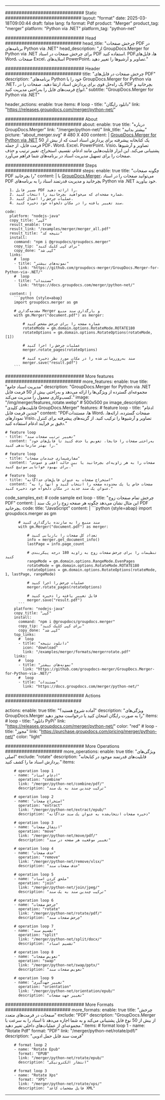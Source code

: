
---
############################# Static ############################
layout: "format"
date:  2025-03-18T09:00:44
draft: false
lang: fa
format: Pdf
product: "Merger"
product_tag: "merger"
platform: "Python via .NET"
platform_tag: "python-net"

############################# Head ############################
head_title: "چرخش صفحات PDF در برنامه‌های Python via .NET"
head_description: "از GroupDocs.Merger for Python via .NET برای چرخش صفحات در اسناد PDF استفاده کنید. PDFها، فایل‌های Word، صفحات Excel، اسلایدهای PowerPoint، تصاویر و آرشیوها را تغییر دهید."

############################# Header ############################
title: "چرخش صفحات در فایل‌های PDF" 
description: "برنامه‌های Python خود را با GroupDocs.Merger for Python via .NET، یک راه‌حل قوی برای پردازش اسناد ارتقا دهید. صفحات را در PDF بچرخانید و انواع فرمت‌های فایل را به‌راحتی مدیریت کنید."
subtitle: "GroupDocs.Merger for Python via .NET" 

header_actions:
  enable: true
  items:
    #  loop
    - title: "دانلود رایگان"
      link: "https://releases.groupdocs.com/merger/python-net/"
      
############################# About ############################
about:
    enable: true
    title: "درباره GroupDocs.Merger"
    link: "/merger/python-net/"
    link_title: "بیشتر بدانید"
    picture: "about_merger.svg" # 480 X 400
    content: |
       [GroupDocs.Merger for Python via .NET](/merger/python-net/) یک کتابخانه پیشرفته برای پردازش اسناد است که از بیش از 50 فرمت فایل، از جمله PDF، Word، Excel، PowerPoint، Visio، تصاویر و آرشیوها پشتیبانی می‌کند. این ابزار قابلیت‌هایی مانند ادغام، تقسیم، استخراج، تغییر ترتیب و حذف صفحات را برای تسهیل مدیریت اسناد در برنامه‌های شما فراهم می‌آورد.

############################# Steps ############################
steps:
    enable: true
    title: "چگونه صفحات PDF را بچرخانید"
    content: |
      با [GroupDocs.Merger](/merger/python-net/)، می‌توانید صفحات را در اسناد PDF بچرخانید و مدیریت قدرتمند اسناد را به برنامه‌های Python via .NET خود بیاورید.
      
      1. مسیر فایل PDF را ارائه دهید.
      2. شماره صفحه‌ای که می‌خواهید بچرخانید را انتخاب کنید.
      3. عملیات چرخش را اعمال کنید.
      4. سند تغییر یافته را در مکان دلخواه خود ذخیره کنید.
   
    code:
      platform: "nodejs-java"
      copy_title: "کپی"
      result_enable: true
      result_link: "/examples/merger/merger_all.pdf"
      result_title: "نتیجه کد"
      install:
        command: "npm i @groupdocs/groupdocs.merger"
        copy_tip: "برای کپی کلیک کنید"
        copy_done: "کپی شد"
      links:
        #  loop
        - title: "نمونه‌های بیشتر"
          link: "https://github.com/groupdocs-merger/GroupDocs.Merger-for-Python-via-.NET/"
        #  loop
        - title: "مستندات"
          link: "https://docs.groupdocs.com/merger/python-net/"
          
      content: |
        ```python {style=abap}
        import groupdocs.merger as gm

        # مقدمه‌گذاری Merger و بارگذاری سند منبع
        with gm.Merger("document.pdf") as merger:
            
            # شماره صفحه را برای چرخش مشخص کنید
            rotateMode = gm.domain.options.RotateMode.ROTATE180
            rotateOptions = gm.domain.options.RotateOptions(rotateMode, [1])

            # عملیات چرخش را اجرا کنید
            merger.rotate_pages(rotateOptions)

            # سند به‌روزرسانی شده را در مکان مورد نظر ذخیره کنید
            merger.save("result.pdf")
        ```            

############################# More features ############################
more_features:
  enable: true
  title: "مدیریت اسناد جامع"
  description: "GroupDocs.Merger for Python via .NET مجموعه‌ای گسترده از ویژگی‌ها را ارائه می‌دهد و به‌راحتی بیش از 50 فرمت فایل کسب‌وکاری معمول را مدیریت می‌کند."
  image: "/img/merger/features_rotate.webp" # 500x500 px
  image_description: "قابلیت‌های کلیدی GroupDocs.Merger"
  features:
    # feature loop
    - title: "ادغام چندین فرمت فایل"
      content: "PDFها، مستندات Word، صفحات گسترده، ارائه‌ها، نمودارهای Visio، تصاویر و آرشیوها را ترکیب کنید. از گزینه‌های پیشرفته برای کنترل دقیق بر فرآیند ادغام استفاده کنید."

    # feature loop
    - title: "تغییر ترتیب صفحات سند"
      content: "به‌راحتی صفحات را جابجا، تعویض یا حذف کنید تا فایل‌های خود را بهتر سازماندهی کنید."

    # feature loop
    - title: "سفارشی‌سازی چیدمان صفحات"
      content: "صفحات را به هر زاویه‌ای بچرخانید یا بین حالت افقی و عمودی برای بهبود خوانایی سوئیچ کنید."

    # feature loop
    - title: "استخراج صفحات به عنوان فایل‌های جداگانه"
      content: "صفحات خاص یا یک محدوده صفحه را انتخاب کنید و آنها را به عنوان یک سند جدید در مکان دلخواه خود ذخیره کنید."
      
  code_samples_ext:
    # code sample ext loop
    - title: "چرخش تمام صفحات زوج PDF"
      content: |
        این مثال نشان می‌دهد چگونه هر صفحه زوج را در یک سند PDF بچرخانید.
      code:
        title: "JavaScript"
        content: |
          ```python {style=abap}
          import groupdocs.merger as gm
          
          # سند منبع را به سازنده بارگذاری کنید
          with gm.Merger("document.pdf") as merger:
            
              # تعداد کل صفحات را بازیابی کنید
              info = merger.get_document_info()
              lastPage = info.page_count

              # تنظیمات را برای چرخش صفحات زوج به زاویه 180 درجه پیکربندی کنید
              rangeMode = gm.domain.options.RangeMode.EvenPages
              rotateMode = gm.domain.options.RotateMode.ROTATE180
              rotateOptions = gm.domain.options.RotateOptions(rotateMode, 1, lastPage, rangeMode)
          
              # عملیات چرخش را اجرا کنید
              merger.rotate_pages(rotateOptions)

              # فایل تغییر یافته را ذخیره کنید
              merger.save("result.pdf")
          ```
        platform: "nodejs-java"
        copy_title: "کپی"
        install:
          command: "npm i @groupdocs/groupdocs.merger"
          copy_tip: "برای کپی کلیک کنید"
          copy_done: "کپی شد"
        top_links:
          #  loop
          - title: "دانلود نتیجه"
            icon: "download"
            link: "/examples/merger/formats/mergerrotate.pdf"
        links:
          #  loop
          - title: "نمونه‌های بیشتر"
            link: "https://github.com/groupdocs-merger/GroupDocs.Merger-for-Python-via-.NET/"
          #  loop
          - title: "مستندات"
            link: "https://docs.groupdocs.com/merger/python-net/"
            

            


############################# Actions ############################

actions:
  enable: true
  title: "آماده شروع هستید؟"
  description: "ویژگی‌های GroupDocs.Merger را به صورت رایگان امتحان کنید یا درخواست مجوز دهید"
  items:
    #  loop
    - title: "دانلود PyPi"
      link: "https://releases.groupdocs.com/merger/python-net/"
      color: "red"
        #  loop
    - title: "مجوز"
      link: "https://purchase.groupdocs.com/pricing/merger/python-net/"
      color: "light"


############################# More Operations #####################
more_operations:
    enable: true
    title: "ویژگی‌های اصلی"
    exclude: "rotate"
    description: "قابلیت‌های قدرتمند موجود در کتابخانه پردازش اسناد ما را کشف کنید."
    items: 
          
        # operation loop 1
        - name: "ادغام اسناد"
          operation: "combine"
          link: "/merger/python-net/combine/pdf/"
          description: "ترکیب چندین سند به یک سند"

        # operation loop 2
        - name: "استخراج صفحات"
          operation: "extract"
          link: "/merger/python-net/extract/epub/"
          description: "ذخیره صفحات انتخاب‌شده به عنوان یک سند جداگانه"

        # operation loop 3
        - name: "انتقال صفحات"
          operation: "move"
          link: "/merger/python-net/move/pdf/"
          description: "تغییر موقعیت هر صفحه در سند"

        # operation loop 4
        - name: "حذف صفحات"
          operation: "remove"
          link: "/merger/python-net/remove/xlsx/"
          description: "حذف صفحات سند"

        # operation loop 5
        - name: "ملحق کردن اسناد"
          operation: "join"
          link: "/merger/python-net/join/jpeg/"
          description: "ترکیب چندین سند به یک سند"

        # operation loop 6
        - name: "چرخش صفحات"
          operation: "rotate"
          link: "/merger/python-net/rotate/pdf/"
          description: "چرخش صفحات سند"

        # operation loop 7
        - name: "تقسیم سند"
          operation: "split"
          link: "/merger/python-net/split/docx/"
          description: "تقسیم اسناد"

        # operation loop 8
        - name: "تعویض صفحات"
          operation: "swap"
          link: "/merger/python-net/swap/pptx/"
          description: "تعویض صفحات سند"

        # operation loop 9
        - name: "تغییر جهت‌گیری"
          operation: "orientation"
          link: "/merger/python-net/orientation/epub/"
          description: "تغییر جهت صفحات"
          
        
          
############################# More Formats ########################
more_formats:
    enable: true
    title: "چرخش صفحات در فرمت‌های متعدد"
    exclude: "PDF"
    description: "GroupDocs.Merger از بیش از 50 نوع فایل پشتیبانی می‌کند و به شما اجازه می‌دهد تا اسناد را به سرعت با مجموعه‌ای از عملیات‌های داخلی تغییر دهید."
    items: 
        # format loop 1
        - name: "Rotate Pdf"
          format: "PDF"
          link: "/merger/python-net/rotate/pdf/"
          description: "فرمت سند قابل حمل ادوبی"

        # format loop 2
        - name: "Rotate Epub"
          format: "EPUB"
          link: "/merger/python-net/rotate/epub/"
          description: "انتشار الکترونیکی"

        # format loop 3
        - name: "Rotate Xps"
          format: "XPS"
          link: "/merger/python-net/rotate/xps/"
          description: "فایل مشخصات کاغذ XML"


---